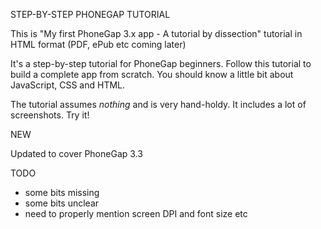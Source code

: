 STEP-BY-STEP PHONEGAP TUTORIAL

This is "My first PhoneGap 3.x app - A tutorial by dissection" tutorial in HTML format (PDF, ePub etc coming later)

It's a step-by-step tutorial for PhoneGap beginners. Follow this tutorial to
build a complete app from scratch. You should know a little bit about JavaScript, CSS and HTML.

The tutorial assumes *nothing* and is very hand-holdy. It includes a lot of
screenshots. Try it!

NEW

Updated to cover PhoneGap 3.3

TODO
- some bits missing
- some bits unclear
- need to properly mention screen DPI and font size etc
